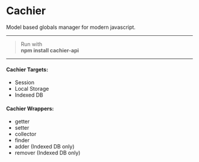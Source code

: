 # Cachier
Model based globals manager for modern javascript.

***
> Run with <br/>
> <b>npm install cachier-api</b>
***

#### Cachier Targets:
* Session
* Local Storage
* Indexed DB

#### Cachier Wrappers:
* getter
* setter
* collector
* finder
* adder (Indexed DB only)
* remover (Indexed DB only)
